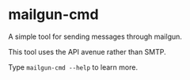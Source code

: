 # mailgun-cmd

A simple tool for sending messages through mailgun.

This tool uses the API avenue rather than SMTP.

Type `mailgun-cmd --help` to learn more.
